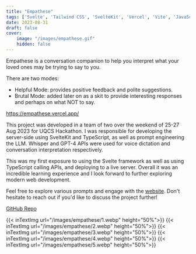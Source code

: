 ```yaml
---
title: "Empathese"
tags: ['Svelte', 'Tailwind CSS', 'SvelteKit', 'Vercel', 'Vite', 'JavaScript', 'OpenAI', 'ChatGPT', 'Whisper', 'TypeScript', 'daisyUI', 'GPT-4']
date: 2023-08-31
draft: false
cover:
    image: "/images/empathese.gif"
    hidden: false
---
```


Empathese is a conversation companion to help you interpret what your loved ones may be trying to say to you.

There are two modes:
- Helpful Mode: provides positive feedback and polite suggestions.
- Brutal Mode: added later on as a skit to provide interesting responses and perhaps on what NOT to say.

https://empathese.vercel.app/

This project was developed in a team of two over the weekend of 25-27 Aug 2023 for UQCS Hackathon.
I was responsible for developing the server-side using SvelteKit and TypeScript, as well as prompt engineering the LLM.
Whisper and GPT-4 APIs were used for voice dictation and conversation interpretation respectively.

This was my first exposure to using the Svelte framework as well as using TypeScript calling APIs, and deploying to a live server. Overall it was an incredible learning experience and I look forward to further exploring modern web development.

Feel free to explore various prompts and engage with the [website](https://empathese.vercel.app/).
Don't hesitate to reach out if you'd like to discuss the project further!

[GitHub Repo](https://github.com/McCorsa/empathese)

{{< inTextImg url="/images/empathese/1.webp" height="50%">}}
{{< inTextImg url="/images/empathese/2.webp" height="50%">}}
{{< inTextImg url="/images/empathese/3.webp" height="50%">}}
{{< inTextImg url="/images/empathese/4.webp" height="50%">}}
{{< inTextImg url="/images/empathese/5.webp" height="50%">}}
